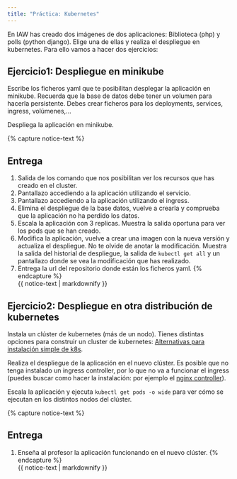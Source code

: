 ```yaml
---
title: "Práctica: Kubernetes"
---
```


En IAW has creado dos imágenes de dos aplicaciones: Biblioteca (php) y polls (python django). Elige una de ellas y realiza el despliegue en kubernetes. Para ello vamos a hacer dos ejercicios:

## Ejercicio1: Despliegue en minikube

Escribe los ficheros yaml que te posibilitan desplegar la aplicación en minikube. Recuerda que la base de datos debe tener un volumen para hacerla persistente. Debes crear ficheros para los deployments, services, ingress, volúmenes,...

Despliega la aplicación en minikube.

{% capture notice-text %}
## Entrega

1. Salida de los comando que nos posibilitan ver los recursos que has creado en el cluster.
2. Pantallazo accediendo a la aplicación utilizando el servicio.
3. Pantallazo accediendo a la aplicación utilizando el ingress.
4. Elimina el despliegue de la base datos, vuelve a crearla y comprueba que la aplicación no ha perdido los datos.
5. Escala la aplicación con 3 replicas. Muestra la salida oportuna para ver los pods que se han creado.
6. Modifica la aplicación, vuelve a crear una imagen con la nueva versión y actualiza el despliegue. No te olvide de anotar la modificación. Muestra la salida del historial de despliegue, la salida de `kubectl get all` y un pantallazo donde se vea la modificación que has realizado.
7. Entrega la url del repositorio donde están los ficheros yaml.
{% endcapture %}<div class="notice--info">{{ notice-text | markdownify }}</div>

## Ejercicio2: Despliegue en otra distribución de kubernetes

Instala un clúster de kubernetes (más de un nodo). Tienes distintas opciones para construir un cluster de kubernetes: [Alternativas para instalación simple de k8s](https://github.com/josedom24/curso_kubernetes_ies/blob/main/modulo2/alternativas.md).

Realiza el despliegue de la aplicación en el nuevo clúster. Es posible que no tenga instalado un ingress controller, por lo que no va a funcionar el ingress (puedes buscar como hacer la instalación: por ejemplo el [nginx controller](https://kubernetes.github.io/ingress-nginx/)).

Escala la aplicación y ejecuta `kubectl get pods -o wide` para ver cómo se ejecutan en los distintos nodos del clúster.

{% capture notice-text %}
## Entrega

1. Enseña al profesor la aplicación funcionando en el nuevo clúster.
{% endcapture %}<div class="notice--info">{{ notice-text | markdownify }}</div>
